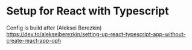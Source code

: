 # Setup for React with Typescript
Config is build after (Aleksei Berezkin)  
https://dev.to/alekseiberezkin/setting-up-react-typescript-app-without-create-react-app-oph